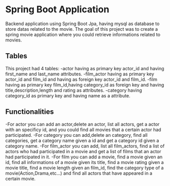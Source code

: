 # Spring Boot Application
Backend application using Spring Boot Jpa, having mysql as database to store datas related to the movie. The goal of this project was to create a spring movie application where you could retrieve informations related to movies.

## Tables
This project had 4 tables:
-actor having as primary key actor_id and having first_name and last_name attributes.
-film_actor having as primary key actor_id and film_id and having as foreign key actor_id and film_id.
-film having as primary key film_id,having category_id as foreign key and having title,description,length and rating as attributes.
-category having category_id as primary key and having name as a attribute.

## Functionalities
-For actor you can add an actor,delete an actor, list all actors, get a actor with an specificy id, and you could find all movies that a certain actor had participated.
-For category you can add,delete an category, find all categories, get a category name given a id and get a category id given a category name.
-For film_actor you can add, list all film_actors, find a list of actors who had participated in a movie and get a list of films that an actor had participated in it.
-For film you can add a movie, find a movie given an id, find all informations of a movie given its title, find a movie rating given a movie title, find a movie length given an film_id, find the category type of a movie(Action,Drama,etc...) and find all actors that have appeared in a certain movie.
